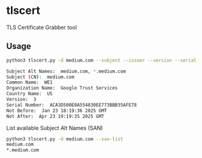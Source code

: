 # tlscert
TLS Certificate Grabber tool


## Usage

```bash
python3 tlscert.py -d medium.com --subject --issuer --version --serial --not-before --not-after --san           

Subject Alt Names:  medium.com, *.medium.com
Subject (CN):  medium.com
Common Name:  WE1
Organization Name:  Google Trust Services
Country Name:  US
Version:  3
Serial Number:  ACA3D500E0A554830EE773BBB35AFE78
Not Before:  Jan 23 18:19:36 2025 GMT
Not After:  Apr 23 19:19:35 2025 GMT
```

List available Subject Alt Names (SAN)

```bash
python3 tlscert.py -d medium.com --san-list                                                           
medium.com
*.medium.com             
```
